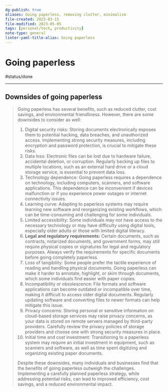 ```yaml
---
dg-publish: true
aliases: Going paperless, removing clutter, minimalism
file-created: 2023-03-15
file-modified: 2023-05-05
tags: [personal/tech, productivity]
note-type: general
linter-yaml-title-alias: Going paperless
---
```


# Going paperless

#status/done

---

## Downsides of going paperless

> Going paperless has several benefits, such as reduced clutter, cost savings, and environmental friendliness. However, there are some downsides to consider as well:
>
> 1.  Digital security risks: Storing documents electronically exposes them to potential hacking, data breaches, and unauthorized access. Implementing strong security measures, including encryption and password protection, is crucial to mitigate these risks.
> 2.  Data loss: Electronic files can be lost due to hardware failure, accidental deletion, or corruption. Regularly backing up files to multiple locations, such as an external hard drive or a cloud storage service, is essential to prevent data loss.
> 3.  Technology dependence: Going paperless requires a dependence on technology, including computers, scanners, and software applications. This dependence can be inconvenient if devices malfunction or if you experience power outages or internet connectivity issues.
> 4.  Learning curve: Adapting to paperless systems may require learning new software and reorganizing existing workflows, which can be time-consuming and challenging for some individuals.
> 5.  Limited accessibility: Some individuals may not have access to the necessary technology or may have difficulty using digital tools, especially older adults or those with limited digital literacy.
> 6.  **Legal and regulatory requirements:** Certain documents, such as contracts, notarized documents, and government forms, may still require physical copies or signatures for legal and regulatory purposes. Always verify the requirements for specific documents before going completely paperless.
> 7.  Loss of tangibility: Some people prefer the tactile experience of reading and handling physical documents. Going paperless can make it harder to annotate, highlight, or skim through documents, which some individuals find easier with paper copies.
> 8.  Incompatibility or obsolescence: File formats and software applications can become outdated or incompatible over time, making it difficult to access older digital documents. Regularly updating software and converting files to newer formats can help mitigate this issue.
> 9.  Privacy concerns: Storing personal or sensitive information on cloud-based storage services may raise privacy concerns, as your data is stored on remote servers managed by third-party providers. Carefully review the privacy policies of storage providers and choose one with strong security measures in place.
> 10.  Initial time and cost investment: Transitioning to a paperless system may require an initial investment in equipment, such as scanners and software, as well as time spent digitizing and organizing existing paper documents.
>
> Despite these downsides, many individuals and businesses find that the benefits of going paperless outweigh the challenges. Implementing a carefully planned paperless strategy, while addressing potential risks, can lead to improved efficiency, cost savings, and a reduced environmental impact.
